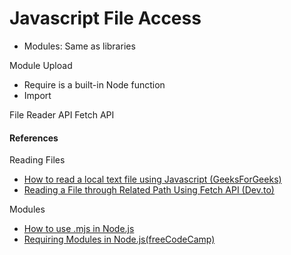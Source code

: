 # Javascript File Access

- Modules: Same as libraries

Module Upload
- Require is a built-in Node function
- Import

File Reader API
Fetch API

#### References

Reading Files
- [How to read a local text file using Javascript (GeeksForGeeks)](https://www.geeksforgeeks.org/how-to-read-a-local-text-file-using-javascript/)
- [Reading a File through Related Path Using Fetch API (Dev.to)](https://dev.to/andykao1213/how-to-read-a-local-file-with-the-browser-using-fetch-api-2cjn)

Modules
- [How to use .mjs in Node.js](https://dev.to/bennycode/how-to-use-mjs-files-in-node-js-23ep)
- [Requiring Modules in Node.js(freeCodeCamp)](https://www.freecodecamp.org/news/requiring-modules-in-node-js-everything-you-need-to-know-e7fbd119be8/)